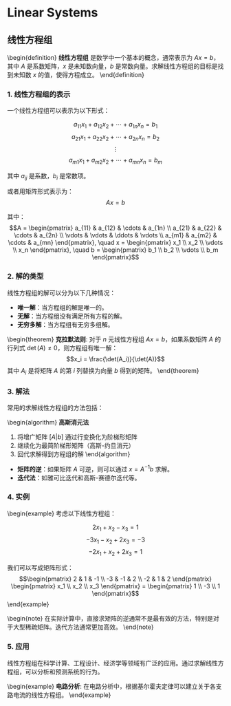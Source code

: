 # Linear Systems

## 线性方程组

\begin{definition}
**线性方程组** 是数学中一个基本的概念，通常表示为 $Ax = b$，其中 $A$ 是系数矩阵，$x$ 是未知数向量，$b$ 是常数向量。求解线性方程组的目标是找到未知数 $x$ 的值，使得方程成立。
\end{definition}

### 1. 线性方程组的表示

一个线性方程组可以表示为以下形式：

$$a_{11}x_1 + a_{12}x_2 + \cdots + a_{1n}x_n = b_1$$
$$a_{21}x_1 + a_{22}x_2 + \cdots + a_{2n}x_n = b_2$$
$$\vdots$$
$$a_{m1}x_1 + a_{m2}x_2 + \cdots + a_{mn}x_n = b_m$$

其中 $a_{ij}$ 是系数，$b_i$ 是常数项。

或者用矩阵形式表示为：
$$Ax = b$$

其中：
$$A = \begin{pmatrix}
a_{11} & a_{12} & \cdots & a_{1n} \\
a_{21} & a_{22} & \cdots & a_{2n} \\
\vdots & \vdots & \ddots & \vdots \\
a_{m1} & a_{m2} & \cdots & a_{mn}
\end{pmatrix}, \quad
x = \begin{pmatrix}
x_1 \\ x_2 \\ \vdots \\ x_n
\end{pmatrix}, \quad
b = \begin{pmatrix}
b_1 \\ b_2 \\ \vdots \\ b_m
\end{pmatrix}$$

### 2. 解的类型

线性方程组的解可以分为以下几种情况：

- **唯一解**：当方程组的解是唯一的。
- **无解**：当方程组没有满足所有方程的解。
- **无穷多解**：当方程组有无穷多组解。

\begin{theorem}
**克拉默法则**: 对于 $n$ 元线性方程组 $Ax = b$，如果系数矩阵 $A$ 的行列式 $\det(A) \neq 0$，则方程组有唯一解：
$$x_i = \frac{\det(A_i)}{\det(A)}$$
其中 $A_i$ 是将矩阵 $A$ 的第 $i$ 列替换为向量 $b$ 得到的矩阵。
\end{theorem}

### 3. 解法

常用的求解线性方程组的方法包括：

\begin{algorithm}
**高斯消元法**
1. 将增广矩阵 $[A|b]$ 通过行变换化为阶梯形矩阵
2. 继续化为最简阶梯形矩阵（高斯-约旦消元）
3. 回代求解得到方程组的解
\end{algorithm}

- **矩阵的逆**：如果矩阵 $A$ 可逆，则可以通过 $x = A^{-1}b$ 求解。
- **迭代法**：如雅可比迭代和高斯-赛德尔迭代等。

### 4. 实例

\begin{example}
考虑以下线性方程组：

$$2x_1 + x_2 - x_3 = 1$$
$$-3x_1 - x_2 + 2x_3 = -3$$
$$-2x_1 + x_2 + 2x_3 = 1$$

我们可以写成矩阵形式：
$$\begin{pmatrix}
2 & 1 & -1 \\
-3 & -1 & 2 \\
-2 & 1 & 2
\end{pmatrix}
\begin{pmatrix}
x_1 \\ x_2 \\ x_3
\end{pmatrix} = 
\begin{pmatrix}
1 \\ -3 \\ 1
\end{pmatrix}$$
\end{example}

\begin{note}
在实际计算中，直接求矩阵的逆通常不是最有效的方法，特别是对于大型稀疏矩阵。迭代方法通常更加高效。
\end{note}

### 5. 应用

线性方程组在科学计算、工程设计、经济学等领域有广泛的应用。通过求解线性方程组，可以分析和预测系统的行为。

\begin{example}
**电路分析**: 在电路分析中，根据基尔霍夫定律可以建立关于各支路电流的线性方程组。
\end{example}